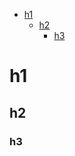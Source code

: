 <!-- TOC -->
* <a href="#h1">h1</a>
  * <a href="#h2">h2</a>
    * <a href="#h3">h3</a>
<!-- TOC END -->

<!-- TOC ELEMENT -->
<a name="h1"></a>
# h1

<!-- TOC ELEMENT -->
<a name="h2"></a>
## h2

<!-- TOC ELEMENT -->
<a name="h3"></a>
### h3
